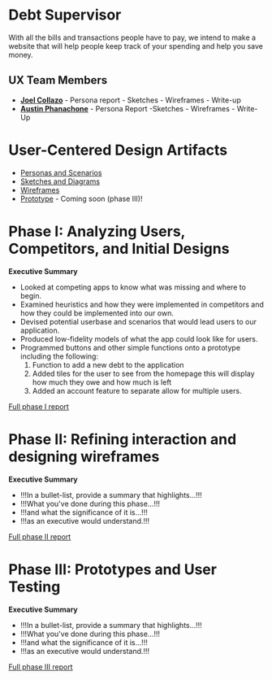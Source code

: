 # Debt Supervisor 

With all the bills and transactions people have to pay, we intend to make a website that 
will help people keep track of your spending and help you save money.

## UX Team Members

* **[Joel Collazo](https://usabilityengineering.github.io/ux-portfolio-WZRD95/)** - Persona report - Sketches - Wireframes - Write-up 
* **[Austin Phanachone](https://aphanachone.github.io/UX-Journal/)** - Persona Report -Sketches - Wireframes - Write-Up

# User-Centered Design Artifacts
 
* [Personas and Scenarios](personas/)
* [Sketches and Diagrams](sketches/)
* [Wireframes](https://xd.adobe.com/view/9ccec208-2b3e-48eb-869c-eb08b77c9948-c99d/)
* [Prototype](#) - Coming soon (phase III)!

# Phase I: Analyzing Users, Competitors, and Initial Designs

**Executive Summary**

* Looked at competing apps to know what was missing and where to begin.
* Examined heuristics and how they were implemented in competitors and how they could be implemented into our own.
* Devised potential userbase and scenarios that would lead users to our application.
* Produced low-fidelity models of what the app could look like for users.
* Programmed buttons and other simple functions onto a prototype including the following:
  1. Function to add a new debt to the application
  2. Added tiles for the user to see from the homepage this will display how much they owe and how much is left
  3. Added an account feature to separate allow for multiple users.


[Full phase I report](phaseI/)

# Phase II: Refining interaction and designing wireframes

**Executive Summary**

* !!!In a bullet-list, provide a summary that highlights...!!!
* !!!What you've done during this phase...!!!
* !!!and what the significance of it is...!!!
* !!!as an executive would understand.!!!

[Full phase II report](phaseII/)

# Phase III: Prototypes and User Testing

**Executive Summary**

* !!!In a bullet-list, provide a summary that highlights...!!!
* !!!What you've done during this phase...!!!
* !!!and what the significance of it is...!!!
* !!!as an executive would understand.!!!

[Full phase III report](phaseIII/)
